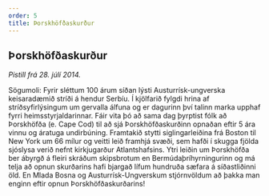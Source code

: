 ```yaml
---
order: 5
title: Þorskhöfðaskurður
---
```


## Þorskhöfðaskurður

*Pistill frá 28. júlí 2014.*

Sögumoli: Fyrir sléttum 100 árum síðan lýsti Austurrísk-ungverska keisaradæmið stríði á hendur Serbíu. Í kjölfarið fylgdi hrina af stríðsyfirlýsingum um gervalla álfuna og er dagurinn því talinn marka upphaf fyrri heimsstyrjaldarinnar. Fáir vita þó að sama dag þyrptist fólk að Þorskhöfða (e. Cape Cod) til að sjá Þorskhöfðaskurðinn opnaðan eftir 5 ára vinnu og áratuga undirbúning. Framtakið stytti siglingarleiðina frá Boston til New York um 66 mílur og veitti leið framhjá svæði, sem hafði í skugga fjölda sjóslysa verið nefnt kirkjugarður Atlantshafsins. Ytri leiðin um Þorskhöfða ber ábyrgð á fleiri skráðum skipsbrotum en Bermúdaþríhyrningurinn og má telja að opnun skurðarins hafi bjargað lífum hundruða sæfara á síðastliðinni öld. En Mlada Bosna og Austurrísk-Ungverskum stjórnvöldum að þakka man enginn eftir opnun Þorskhöfðaskurðarins!

